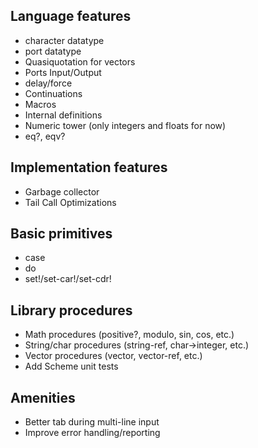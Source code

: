 ## Language features

* character datatype
* port datatype
* Quasiquotation for vectors
* Ports Input/Output
* delay/force
* Continuations
* Macros
* Internal definitions
* Numeric tower (only integers and floats for now)
* eq?, eqv?

## Implementation features

* Garbage collector
* Tail Call Optimizations

## Basic primitives

* case
* do
* set!/set-car!/set-cdr!

## Library procedures

* Math procedures (positive?, modulo, sin, cos, etc.)
* String/char procedures (string-ref, char->integer, etc.)
* Vector procedures (vector, vector-ref, etc.)
* Add Scheme unit tests

## Amenities

* Better tab during multi-line input
* Improve error handling/reporting
